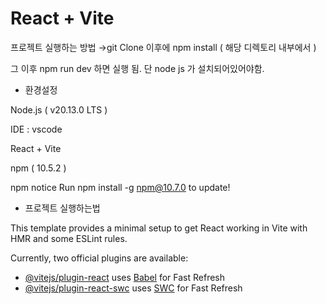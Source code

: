 # React + Vite
프로젝트 실행하는 방법 
→git Clone 이후에 npm install ( 해당 디렉토리 내부에서 ) 

그 이후 npm run dev 하면 실행 됨. 단 node js 가 설치되어있어야함.

- 환경설정

Node.js ( v20.13.0 LTS ) 

IDE : vscode

React + Vite 

npm ( 10.5.2 ) 

npm notice Run npm install -g npm@10.7.0 to update!

- 프로젝트 실행하는법


This template provides a minimal setup to get React working in Vite with HMR and some ESLint rules.

Currently, two official plugins are available:

- [@vitejs/plugin-react](https://github.com/vitejs/vite-plugin-react/blob/main/packages/plugin-react/README.md) uses [Babel](https://babeljs.io/) for Fast Refresh
- [@vitejs/plugin-react-swc](https://github.com/vitejs/vite-plugin-react-swc) uses [SWC](https://swc.rs/) for Fast Refresh
